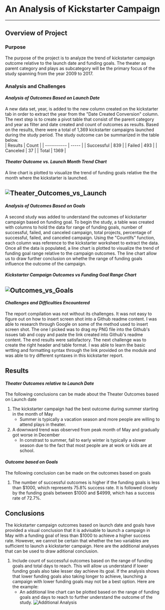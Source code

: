 # An Analysis of Kickstarter Campaign
---
## **Overview of Project**
### Purpose
The purpose of the project is to analyze the trend of kickstarter campaign outcome relative to the launch date and funding goals. The theater as parent category and plays as subcategory will be the primary focus of the study spanning from the year 2009 to 2017.
### Analysis and Challenges
#### *Analysis of Outcomes Based on Launch Date*
A new data set, year, is added to the new column created on the kickstarter tab in order to extract the year from the "Date Created Conversion" column. The next step is to create a pivot table that consist of the parent category and year as filter and date created and count of outcomes as results. Based on the results, there were a total of 1,369 kickstarter campaigns launched during the study period. The study outcome can be summarized in the table below.  
|   Results   | Count |
| ----------- | ----- | 
| Successful  |  839  |
| Failed      |  493  |
| Canceled    |  37   |
| Total       | 1369  |
#### *Theater Outcome vs. Launch Month Trend Chart*
A line chart is plotted to visualize the trend of funding goals relative the the month where the kickstarter is launched. 

![Theater_Outcomes_vs_Launch](https://user-images.githubusercontent.com/70525492/92652912-375b0080-f2b3-11ea-952a-5901e397599f.png)
---
#### *Analysis of Outcomes Based on Goals*
A second study was added to understand the outcomes of kickstarter campaign based on funding goal. To begin the study, a table was created with columns to hold the data for range of funding goals, number of successful, failed, and canceled campaign, total projects, percentage of successful, failed, and canceled campaign. Using the "CountIfs" function, each column was reference to the kickstarter worksheet to extract the data. Once all the data is populated, a line chart is plotted to visualize the trend of funding goal range relative to the campaign outcomes. The line chart allow us to draw further conclusion on whethe the range of funding goals influence the outcome of the campaign. 
#### *Kickstarter Campaign Outcomes vs Funding Goal Range Chart*
![Outcomes_vs_Goals](https://user-images.githubusercontent.com/70525492/92654413-65414480-f2b5-11ea-9e41-f915b27e588d.png)
---
#### *Challenges and Difficulties Encountered*
The report compilation was not without its challenges. It was not easy to figure out on how to insert screen shot into a Github readme content. I was able to research through Google on some of the method used to insert screen shot. The one I picked was to drag my PNG file into the Github's issues tab and copy and paste the link created into Github's readme content. The end results were satisfactory. The next challenge was to create the right header and table format. I was able to learn the basic wrtting and formatting syntax through the link provided on the module and was able to try different syntaxes in this kickstarter report.
## Results
#### *Theater Outcomes relative to Launch Date*
The following conclusions can be made about the Theater Outcomes based on Launch date
1. The kickstarter campaign had the best outcome during summer starting in the month of May
   - Summer is typically a vacation season and more people are willing to attend plays in theater.
2. A downward trend was observed from peak month of May and gradually got worse in December
   - In constrast to summer, fall to early winter is typically a slower season due to the fact that most people are at work or kids are at school.
#### *Outcome based on Goals*
The following conclusion can be made on the outcomes based on goals
1. The number of successful outcomes is higher if the funding goals is less than $1000, which represents 75.8% success rate. It is followed closely by the funding goals between $1000 and $4999, which has a success rate of 72.7%. 
## Conclusions
The kickstarter campaign outcomes based on launch date and goals have provided a visual conclusion that it is advisable to launch a campaign in May with a funding goal of less than $1000 to achieve a higher success rate. However, we cannot be certain that whether the two variables are sufficient to launch a kickstarter campaign. Here are the additional analyses that can be used to draw aditional conclusion.
1. Include count of successful outcomes based on the range of funding goals and total days to reach. This will allow us understand if lower funding goals also take lesser day achieve its goal. If the analysis shows that lower funding goals also taking longer to achieve, launching a campaign with lower funding goals may not be a best option. Here are the example:
   - An additional line chart can be plotted based on the range of funding goals and days to reach to further understand the outcome of the study. 
![Additional Analysis](https://user-images.githubusercontent.com/70525492/93029593-adc46f00-f5e1-11ea-85ba-e6ad5adf76b5.png)



 

